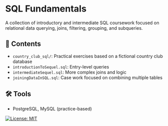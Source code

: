 # SQL Fundamentals

A collection of introductory and intermediate SQL coursework focused on relational data querying, joins, filtering, grouping, and subqueries.

## 📁 Contents
- `country_club_sql/`: Practical exercises based on a fictional country club database
- `introductionToSequel.sql`: Entry-level queries
- `intermediateSequel.sql`: More complex joins and logic
- `joiningDataInSQL.sql`: Case work focused on combining multiple tables

## 🛠️ Tools
- PostgreSQL, MySQL (practice-based)


[![License: MIT](https://img.shields.io/badge/License-MIT-yellow.svg)](LICENSE)
